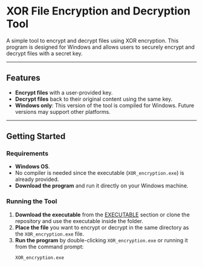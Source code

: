 # XOR File Encryption and Decryption Tool

A simple tool to encrypt and decrypt files using XOR encryption. This program is designed for Windows and allows users to securely encrypt and decrypt files with a secret key.

---

## Features
- **Encrypt files** with a user-provided key.
- **Decrypt files** back to their original content using the same key.
- **Windows only**: This version of the tool is compiled for Windows. Future versions may support other platforms.

---

## Getting Started

### Requirements
- **Windows OS**.
- No compiler is needed since the executable (`XOR_encryption.exe`) is already provided.
- **Download the program** and run it directly on your Windows machine.

### Running the Tool
1. **Download the executable** from the [EXECUTABLE](https://github.com/yourusername/.EXECUTABLE ) section or clone the repository and use the executable inside the folder.
2. **Place the file** you want to encrypt or decrypt in the same directory as the `XOR_encryption.exe` file.
3. **Run the program** by double-clicking `XOR_encryption.exe` or running it from the command prompt:
   ```bash
   XOR_encryption.exe
